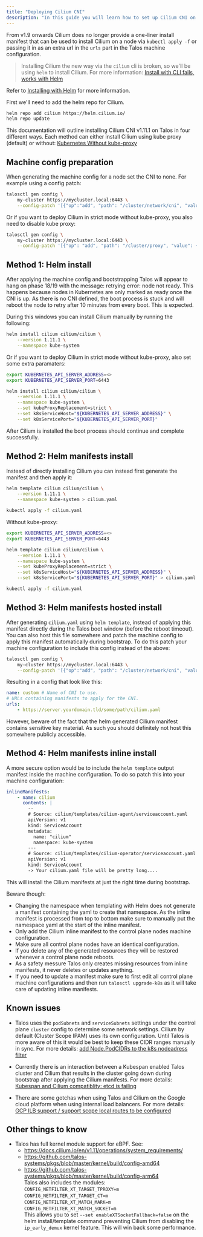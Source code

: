 ```yaml
---
title: "Deploying Cilium CNI"
description: "In this guide you will learn how to set up Cilium CNI on Talos."
---
```


From v1.9 onwards Cilium does no longer provide a one-liner install manifest that can be used to install Cilium on a node via `kubectl apply -f` or passing it in as an extra url in the `urls` part in the Talos machine configuration.

> Installing Cilium the new way via the `cilium` cli is broken, so we'll be using `helm` to install Cilium. For more information: [Install with CLI fails, works with Helm](https://github.com/cilium/cilium-cli/issues/505)

Refer to [Installing with Helm](https://docs.cilium.io/en/v1.11/gettingstarted/k8s-install-helm/) for more information.

First we'll need to add the helm repo for Cilium.

```bash
helm repo add cilium https://helm.cilium.io/
helm repo update
```

This documentation will outline installing Cilium CNI v1.11.1 on Talos in four different ways. Each method can either install Cilium using kube proxy (default) or without: [Kubernetes Without kube-proxy](https://docs.cilium.io/en/v1.11/gettingstarted/kubeproxy-free/)


## Machine config preparation

When generating the machine config for a node set the CNI to none. For example using a config patch:

```bash
talosctl gen config \
    my-cluster https://mycluster.local:6443 \
    --config-patch '[{"op":"add", "path": "/cluster/network/cni", "value": {"name": "none"}}]'
```

Or if you want to deploy Cilium in strict mode without kube-proxy, you also need to disable kube proxy:

```bash
talosctl gen config \
    my-cluster https://mycluster.local:6443 \
    --config-patch '[{"op": "add", "path": "/cluster/proxy", "value": {"disabled": true}}, {"op":"add", "path": "/cluster/network/cni", "value": {"name": "none"}}]'
```


## Method 1: Helm install

After applying the machine config and bootstrapping Talos will appear to hang on phase 18/19 with the message: retrying error: node not ready. This happens because nodes in Kubernetes are only marked as ready once the CNI is up. As there is no CNI defined, the boot process is stuck and will reboot the node to retry after 10 minutes from every boot. This is expected.

During this windows you can install Cilium manually by running the following:

```bash
helm install cilium cilium/cilium \
    --version 1.11.1 \
    --namespace kube-system
```

Or if you want to deploy Cilium in strict mode without kube-proxy, also set some extra paramaters:

```bash
export KUBERNETES_API_SERVER_ADDRESS=<>
export KUBERNETES_API_SERVER_PORT=6443

helm install cilium cilium/cilium \
    --version 1.11.1 \
    --namespace kube-system \
    --set kubeProxyReplacement=strict \
    --set k8sServiceHost="${KUBERNETES_API_SERVER_ADDRESS}" \
    --set k8sServicePort="${KUBERNETES_API_SERVER_PORT}"
```

After Cilium is installed the boot process should continue and complete successfully.


## Method 2: Helm manifests install

Instead of directly installing Cilium you can instead first generate the manifest and then apply it:

```bash
helm template cilium cilium/cilium \
    --version 1.11.1 \
    --namespace kube-system > cilium.yaml

kubectl apply -f cilium.yaml
```

Without kube-proxy:

```bash
export KUBERNETES_API_SERVER_ADDRESS=<>
export KUBERNETES_API_SERVER_PORT=6443

helm template cilium cilium/cilium \
    --version 1.11.1 \
    --namespace kube-system \
    --set kubeProxyReplacement=strict \
    --set k8sServiceHost="${KUBERNETES_API_SERVER_ADDRESS}" \
    --set k8sServicePort="${KUBERNETES_API_SERVER_PORT}" > cilium.yaml

kubectl apply -f cilium.yaml
```


## Method 3: Helm manifests hosted install

After generating `cilium.yaml` using `helm template`, instead of applying this manifest directly during the Talos boot window (before the reboot timeout). You can also host this file somewhere and patch the machine config to apply this manifest automatically during bootstrap. To do this patch your machine configuration to include this config instead of the above:

```bash
talosctl gen config \
    my-cluster https://mycluster.local:6443 \
    --config-patch '[{"op":"add", "path": "/cluster/network/cni", "value": {"name": "custom", "urls": ["https://server.yourdomain.tld/some/path/cilium.yaml"]}}]'
```

Resulting in a config that look like this:

``` yaml
name: custom # Name of CNI to use.
# URLs containing manifests to apply for the CNI.
urls:
    - https://server.yourdomain.tld/some/path/cilium.yaml
```

However, beware of the fact that the helm generated Cilium manifest contains sensitive key material. As such you should definitely not host this somewhere publicly accessible.


## Method 4: Helm manifests inline install

A more secure option would be to include the `helm template` output manifest inside the machine configuration. To do so patch this into your machine configuration:

``` yaml
inlineManifests:
    - name: cilium
      contents: |
        --
        # Source: cilium/templates/cilium-agent/serviceaccount.yaml
        apiVersion: v1
        kind: ServiceAccount
        metadata:
          name: "cilium"
          namespace: kube-system
        ---
        # Source: cilium/templates/cilium-operator/serviceaccount.yaml
        apiVersion: v1
        kind: ServiceAccount
        -> Your cilium.yaml file will be pretty long....
```

This will install the Cilium manifests at just the right time during bootstrap.

Beware though:
- Changing the namespace when templating with Helm does not generate a manifest containing the yaml to create that namespace. As the inline manifest is processed from top to bottom make sure to manually put the namespace yaml at the start of the inline manifest.
- Only add the Cilium inline manifest to the control plane nodes machine configuration.
- Make sure all control plane nodes have an identical configuration.
- If you delete any of the generated resources they will be restored whenever a control plane node reboots.
- As a safety messure Talos only creates missing resources from inline manifests, it never deletes or updates anything.
- If you need to update a manifest make sure to first edit all control plane machine configurations and then run `talosctl upgrade-k8s` as it will take care of updating inline manifests.


## Known issues

- Talos uses the `podSubnets` and `serviceSubnets` settings under the control plane `cluster` config to determine some network settings. Cilium by default (Cluster Scope IPAM) uses its own configuration. Until Talos is more aware of this it would be best to keep these CIDR ranges manually in sync. For more details: [add Node.PodCIDRs to the k8s nodeadress filter](https://github.com/talos-systems/talos/issues/4212)

- Currently there is an interaction between a Kubespan enabled Talos cluster and Cilium that results in the cluster going down during bootstrap after applying the Cilium manifests. For more details: [Kubespan and Cilium compatiblity: etcd is failing](https://github.com/talos-systems/talos/issues/4836)

- There are some gotchas when using Talos and Cilium on the Google cloud platform when using internal load balancers. For more details: [GCP ILB support / support scope local routes to be configured](https://github.com/talos-systems/talos/issues/4109)


## Other things to know
- Talos has full kernel module support for eBPF. See:
  - https://docs.cilium.io/en/v1.11/operations/system_requirements/
  - https://github.com/talos-systems/pkgs/blob/master/kernel/build/config-amd64
  - https://github.com/talos-systems/pkgs/blob/master/kernel/build/config-arm64 \
  Talos also includes the modules:\
  `CONFIG_NETFILTER_XT_TARGET_TPROXY=m`\
  `CONFIG_NETFILTER_XT_TARGET_CT=m`\
  `CONFIG_NETFILTER_XT_MATCH_MARK=m`\
  `CONFIG_NETFILTER_XT_MATCH_SOCKET=m`\
  This allows you to set `--set enableXTSocketFallback=false` on the helm install/template command preventing Cilium from disabling the `ip_early_demux` kernel feature. This will win back some performance.